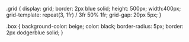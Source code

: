 .grid {
  display: grid;
  border: 2px blue solid;
  height: 500px;
  width:400px;
  grid-template: repeat(3, 1fr) / 3fr 50% 1fr;
  grid-gap: 20px 5px;
}

.box {
  background-color: beige;
  color: black;
  border-radius: 5px;
  border: 2px dodgerblue solid;
}